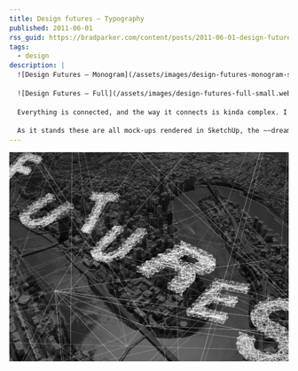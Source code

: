 ```yaml
---
title: Design futures — Typography
published: 2011-06-01
rss_guid: https://bradparker.com/content/posts/2011-06-01-design-futures.html
tags:
  - design
description: |
  ![Design Futures — Monogram](/assets/images/design-futures-monogram-small.webp)

  ![Design Futures — Full](/assets/images/design-futures-full-small.webp)

  Everything is connected, and the way it connects is kinda complex. I'd like to be more aware of my connections to people and the networks they're a part of.

  As it stands these are all mock-ups rendered in SketchUp, the ~~dream~~ plan is to get this rendering in the browser from user input. Wild scaffolding.
---
```


![Design Futures — Full](/assets/images/design-futures-full.jpg)
